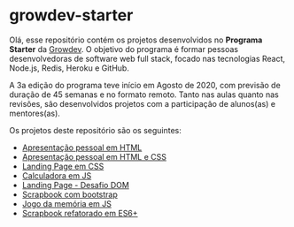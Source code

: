 # growdev-starter

Olá, esse repositório contém os projetos desenvolvidos no **Programa Starter** da [Growdev](https://growdev.com.br/starter). O objetivo do programa é formar pessoas desenvolvedoras de software web full stack, focado nas tecnologias React, Node.js, Redis, Heroku e GitHub.

A 3a edição do programa teve início em Agosto de 2020, com previsão de duração de 45 semanas e no formato remoto. Tanto nas aulas quanto nas revisões, são desenvolvidos projetos com a participação de alunos(as) e mentores(as).

Os projetos deste repositório são os seguintes:

* [Apresentação pessoal em HTML](https://github.com/fpsaraiva/growdev-starter-apresentacao-pessoal)
* [Apresentação pessoal em HTML e CSS](https://github.com/fpsaraiva/growdev-starter-apresentacao-estilizado)
* [Landing Page em CSS](https://github.com/fpsaraiva/growdev-starter-landing-page-css)
* [Calculadora em JS](https://github.com/fpsaraiva/gs3-calculadora-js)
* [Landing Page - Desafio DOM](https://github.com/fpsaraiva/gs3-landing-page-dom)
* [Scrapbook com bootstrap](https://github.com/fpsaraiva/gs3-scrapbook)
* [Jogo da memória em JS](https://github.com/fpsaraiva/gs3-jogo-memoria)
* [Scrapbook refatorado em ES6+](https://github.com/fpsaraiva/gs3-scrapbook-es6)
